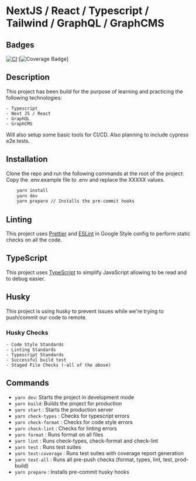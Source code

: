 # NextJS / React / Typescript / Tailwind / GraphQL / GraphCMS

## Badges

[![CI](https://github.com/teofanis/next-ts-graphql-blog/actions/workflows/ci.yml/badge.svg)](https://github.com/teofanis/next-ts-graphql-blog/actions/workflows/ci.yml)
[![Coverage Badge](https://img.shields.io/endpoint?url=https://gist.githubusercontent.com/teofanis/5734448c5f2e10915c1d4e45ad04dd25/raw/next-ts-graphql-blog__pull_2.json)]

## Description

This project has been build for the purpose of learning and practicing the following technologies:

    - Typescript
    - Next JS / React
    - GraphQL
    - GraphCMS

Will also setup some basic tools for CI/CD.
Also planning to include cypress e2e tests.

## Installation

Clone the repo and run the following commands at the root of the project:
Copy the .env.example file to .env and replace the XXXXX values.

```bash
    yarn install
    yarn dev
    yarn prepare // Installs the pre-commit hooks
```

## Linting

This project uses [Prettier](https://prettier.io/) and [ESLint](https://eslint.org/) in Google Style config to perform static checks on all the code.

## TypeScript

This project uses [TypeScript](https://www.typescriptlang.org/) to simplify JavaScript allowing to be read and to debug easier.

## Husky

This project is using husky to prevent issues while we're trying to push/commit our code to remote.

### Husky Checks

    - Code Style Standards
    - Linting Standards
    - Typescript Standards
    - Successful build test
    - Staged File Checks (-all of the above)

## Commands

- `yarn dev`: Starts the project in development mode
- `yarn build`: Builds the project for production
- `yarn start` : Starts the production server
- `yarn check-types` : Checks for typescript errors
- `yarn check-format` : Checks for code style errors
- `yarn check-lint` : Checks for linting errors
- `yarn format` : Runs format on all files
- `yarn lint` : Runs check-types, check-format and check-lint
- `yarn test` : Runs test suites
- `yarn test:coverage` : Runs test suites with coverage report generation
- `yarn test-all` : Runs all pre-push checks (format, types, lint, test, prod-build)
- `yarn prepare` : Installs pre-commit husky hooks

